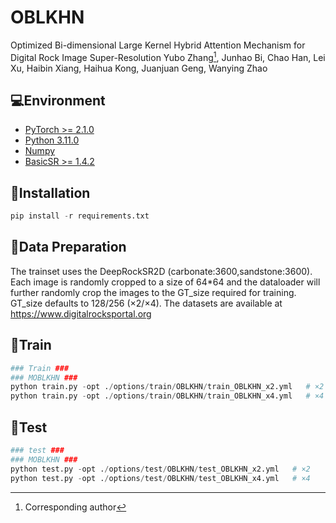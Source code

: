 # **OBLKHN**
Optimized Bi-dimensional Large Kernel Hybrid Attention Mechanism for Digital Rock Image Super-Resolution
Yubo Zhang[^†], Junhao Bi, Chao Han,  Lei Xu, Haibin Xiang, Haihua Kong, Juanjuan Geng, Wanying Zhao 
[^†]: Corresponding author

## 💻Environment

- [PyTorch >= 2.1.0](https://pytorch.org/)
- [Python 3.11.0](https://www.python.org/downloads/)
- [Numpy](https://numpy.org/)
- [BasicSR >= 1.4.2](https://github.com/XPixelGroup/BasicSR)

## 🔧Installation

```python
pip install -r requirements.txt 
```

## 📜Data Preparation

The trainset uses the DeepRockSR2D (carbonate:3600,sandstone:3600). Each image is randomly cropped to a size of 64*64 and the dataloader will further randomly crop the images to the GT_size required for training. GT_size defaults to 128/256 (×2/×4). The datasets are available at https://www.digitalrocksportal.org

## 🚀Train

```python
### Train ###
### MOBLKHN ###
python train.py -opt ./options/train/OBLKHN/train_OBLKHN_x2.yml   # ×2
python train.py -opt ./options/train/OBLKHN/train_OBLKHN_x4.yml   # ×4
```

## 🚀Test
```python
### test ###
### MOBLKHN ###
python test.py -opt ./options/test/OBLKHN/test_OBLKHN_x2.yml   # ×2
python test.py -opt ./options/test/OBLKHN/test_OBLKHN_x4.yml   # ×4

```
